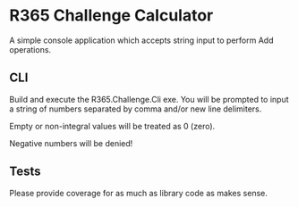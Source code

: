 # R365 Challenge Calculator
A simple console application which accepts string input to perform Add operations.

## CLI
Build and execute the R365.Challenge.Cli exe. You will be prompted to input a string of numbers separated by comma and/or new line delimiters.


Empty or non-integral values will be treated as 0 (zero).

Negative numbers will be denied!

## Tests
Please provide coverage for as much as library code as makes sense.